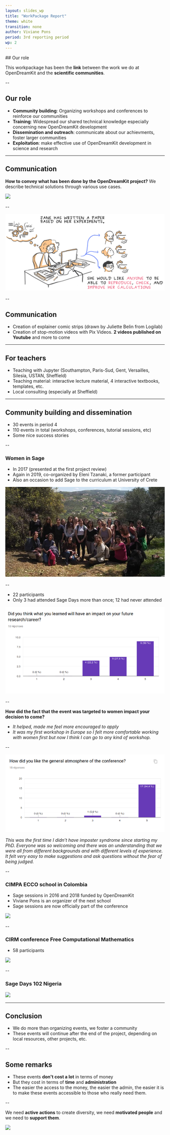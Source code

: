 ```yaml
---
layout: slides_wp
title: "WorkPackage Report"
theme: white
transition: none
author: Viviane Pons
period: 3rd reporting period
wp: 2
---
```


<section data-markdown data-separator="^---\n" data-separator-vertical="^--\n">
## Our role

This workpackage has been the **link** between the work we do at OpenDreamKit and the **scientific communities**.

--
## Our role

- **Community building**: Organizing workshops and conferences to reinforce our communities
- **Training**: Widespread our shared technical knowledge especially concerning new OpenDreamKit development
- **Dissemination and outreach**: communicate about our achievments, foster larger communities
- **Exploitation**: make effective use of OpenDreamKit development in science and research

---
## Communication

**How to convey what has been done by the OpenDreamKit project?** We describe technical solutions through various use cases.

![](../images/usecases.png)

--

![](/public/images/use-cases/reproducible_logbook_scenario.png)

--
## Communication

 * Creation of explainer comic strips (drawn by Juliette Belin from Logilab)
 * Creation of stop-motion videos with Pix Videos. **2 videos published on Youtube** and more to come
 
---
## For teachers

 * Teaching with Jupyter (Southampton, Paris-Sud, Gent, Versailles, Silesia, USTAN, Sheffield)
 * Teaching material: interactive lecture material, 4 interactive textbooks, templates, etc.
 * Local consulting (especially at Sheffield)
 
---
## Community building and dissemination

 * 30 events in period 4
 * 110 events in total (workshops, conferences, tutorial sessions, etc)
 * Some nice success stories
 
--
### Women in Sage

 * In 2017 (presented at the first project review)
 * Again in 2019, co-organized by Eleni Tzanaki, a former participant
 * Also an occasion to add Sage to the curriculum at University of Crete
 
![](/public/images/womenInSage2/group_photo_head.jpeg)


--

 * 22 participants
 * Only 3 had attended Sage Days more than once; 12 had never attended
 
 ![](/public/images/womenInSage2/impact.png)
 
--

**How did the fact that the event was targeted to women impact your decision to come?**

 * *It helped, made me feel more encouraged to apply*
 * *It was my first workshop in Europe so I felt more comfortable working with women first but now I think I can go to any kind of workshop.*
 
--

![](/public/images/womenInSage2/atmosphere.png)

*This was the first time I didn’t have imposter syndrome since starting my PhD. Everyone was so welcoming and there was an understanding that we were all from different backgrounds and with different levels of experience. It felt very easy to make suggestions and ask questions without the fear of being judged.*

--
### CIMPA ECCO school in Colombia

 * Sage sessions in 2016 and 2018 funded by OpenDreamKit
 * Viviane Pons is an organizer of the next school
 * Sage sessions are now officially part of the conference
 
![](../images/ECCO.jpg)

--
### CIRM conference Free Computational Mathematics

 * 58 participants

![](../images/CIRM.jpg)

--
### Sage Days 102 Nigeria

![](../images/days102_group.jpg)

---
## Conclusion

 * We do more than organizing events, we foster a community
 * These events will continue after the end of the project, depending on local resources, other projects, etc.
 
--
## Some remarks

 * These events **don't cost a lot** in terms of money
 * But they cost in terms of **time** and **administration**
 * The easier the access to the money, the easier the admin, the easier it is to make these events accessible to those who really need them.
 
--

We need **active actions** to create diversity, we need **motivated people** and we need to **support them**.

![](../images/groupODK.jpg)

</section>

